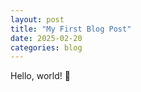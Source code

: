```yaml
---
layout: post
title: "My First Blog Post"
date: 2025-02-20
categories: blog
---
```


Hello, world! 🚀 